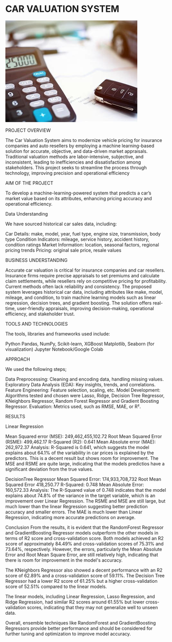 # CAR VALUATION SYSTEM
![alt text](download.jpg)

PROJECT OVERVIEW

The Car Valuation System aims to modernize vehicle pricing for insurance companies and
auto resellers by employing a machine learning-based solution for accurate, objective, and
data-driven market appraisals. Traditional valuation methods are labor-intensive,
subjective, and inconsistent, leading to inefficiencies and dissatisfaction among
stakeholders. This project seeks to streamline the process through technology, improving
precision and operational efficiency

AIM OF THE PROJECT

To develop a machine-learning-powered system that predicts a car’s market value based on
its attributes, enhancing pricing accuracy and operational efficiency.

Data Understanding

We have sourced historical car sales data, including:

Car Details: make, model, year, fuel type, engine size, transmission, body type
Condition Indicators: mileage, service history, accident history, condition ratings
Market Information: location, seasonal factors, regional pricing trends
Pricing: original sale price, resale values

BUSINESS UNDERSTANDING

Accurate car valuation is critical for insurance companies and car resellers. Insurance firms
require precise appraisals to set premiums and calculate claim settlements, while resellers
rely on competitive pricing for profitability. Current methods often lack reliability and
consistency. The proposed system leverages historical car data, including attributes like
make, model, mileage, and condition, to train machine learning models such as linear
regression, decision trees, and gradient boosting. The solution offers real-time,
user-friendly appraisals, improving decision-making, operational efficiency, and
stakeholder trust.

TOOLS AND TECHNOLOGIES

The tools, libraries and frameworks used include:

Python
Pandas, NumPy, Scikit-learn, XGBoost
Matplotlib, Seaborn (for visualization)
Jupyter Notebook/Google Colab

APPROACH

We used the following steps;

Data Preprocessing: Cleaning and encoding data, handling missing values.
Exploratory Data Analysis (EDA): Key insights, trends, and correlations.
Feature Engineering: Feature selection, scaling, etc.
Model Development: Algorithms tested and chosen were Lasso, Ridge, Decision Tree Regressor, KNeighbors Regressor, Random Forest Regressor and Gradient Boosting Regressor.
Evaluation: Metrics used, such as RMSE, MAE, or R².

RESULTS

Linear Regression

Mean Squared error (MSE):  249,462,455,102.72
Root Mean Squared Error (RSME): 499,462.17
R-Squared (R2): 0.641
Mean Absolute error (MAE): 262,972.37
Analysis:  R-Squared is 0.641, which suggests the model explains about 64.1% of the variability in car prices is explained by the predictors. This is a decent result but shows room for improvement. The MSE and RSME are quite large, indicating that the models predictios have a significant deviation from the true values.

DecisionTree Regressor
Mean Squared Error: 174,933,708,732
Root Mean Squared Error 418,250.77
R-Squared: 0.748
Mean Absolute Error: 160,572.33
Analysis:  The R-Squared value of 0.748 indicates that the model explains about 74.8% of the variance in the target variable, which is an improvement over Linear Regression.
The RSME and MSE are still large, but much lower than the linear Regression suggesting better prediction accuracy and smaller errors.
The MAE is much lower than Linear Regression, indicating more accurate predictions on average.

Conclusion
From the results, it is evident that the RandomForest Regressor and GradientBoosting Regressor models outperform the other models in terms of R2 score and cross-validation score. Both models achieved an R2 score of approximately 84.49% and cross-validation scores of 75.31% and 73.64%, respectively. However, the errors, particularly the Mean Absolute Error and Root Mean Square Error, are still relatively high, indicating that there is room for improvement in the model's accuracy.

The KNeighbors Regressor also showed a decent performance with an R2 score of 62.89% and a cross-validation score of 59.11%. The Decision Tree Regressor had a lower R2 score of 61.25% but a higher cross-validation score of 52.51% compared to the linear models.

The linear models, including Linear Regression, Lasso Regression, and Ridge Regression, had similar R2 scores around 61.55% but lower cross-validation scores, indicating that they may not generalize well to unseen data.

Overall, ensemble techniques like RandomForest and GradientBoosting Regressors provide better performance and should be considered for further tuning and optimization to improve model accuracy.
